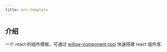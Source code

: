```yaml
---
title: mrc-template
---
```


## 介绍
一个 react 的组件模板，可通过 [willow-component-tool](https://github.com/kavience/willow-component-tool) 快速搭建 react 组件库.
